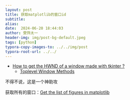 ```yaml
---
layout: post
title: 获取matplotlib的窗口id
subtitle: 
alias: 
date:  2024-06-20 18:44:03
author: 雯饰太一
header-img: img/post-bg-default.jpeg
tags: [python]
typora-copy-images-to: ../../img/post
typora-root-url: ../../ 
---
```

- [How to get the HWND of a window made with tkinter ?](https://stackoverflow.com/questions/70823901/how-do-i-get-the-hwnd-of-a-window-made-with-tkinter)
	- [Toplevel Window Methods](https://web.archive.org/web/20200731093951id_/http://effbot.org/tkinterbook/wm.htm#Tkinter.Wm.frame-method)

不得不说，这是一个神助攻

获取所有的窗口：[Get the list of figures in matplotlib](https://stackoverflow.com/questions/3783217/get-the-list-of-figures-in-matplotlib)
